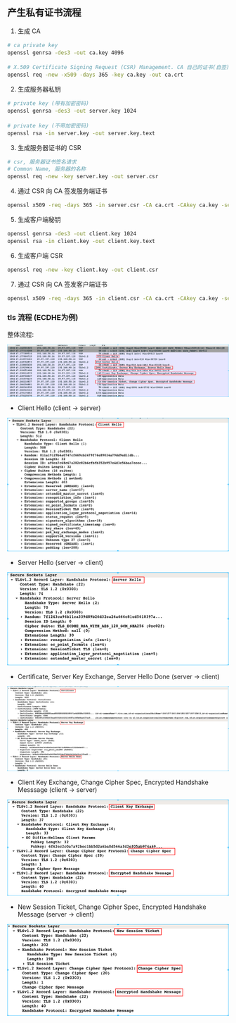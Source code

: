 ## 产生私有证书流程

1. 生成 CA

```bash
# ca private key
openssl genrsa -des3 -out ca.key 4096 

# X.509 Certificate Signing Request (CSR) Management. CA 自己的证书(自签)
openssl req -new -x509 -days 365 -key ca.key -out ca.crt
```

2. 生成服务器私钥

```bash
# private key (带有加密密码)
openssl genrsa -des3 -out server.key 1024

# private key (不带加密密码)
openssl rsa -in server.key -out server.key.text
```

3. 生成服务器证书的 CSR

```bash
# csr, 服务器证书签名请求
# Common Name, 服务器的名称
openssl req -new -key server.key -out server.csr
```

4. 通过 CSR 向 CA 签发服务端证书

```bash
openssl x509 -req -days 365 -in server.csr -CA ca.crt -CAkey ca.key -set_serial 01 -out server.crt
```

5. 生成客户端秘钥

```bash
openssl genrsa -des3 -out client.key 1024
openssl rsa -in client.key -out client.key.text
```

6. 生成客户端 CSR

```bash
openssl req -new -key client.key -out client.csr
```

7. 通过 CSR 向 CA 签发客户端证书

```bash
openssl x509 -req -days 365 -in client.csr -CA ca.crt -CAkey ca.key -set_serial 01 -out client.crt
```


### tls 流程 (ECDHE为例)

整体流程:

![image](/images/https_process.png)

- Client Hello (client -> server)

![image](/images/https_clienthello.png)


- Server Hello (server -> client)

![image](/images/https_serverhello.png)


- Certificate, Server Key Exchange, Server Hello Done (server -> client)

![image](/images/https_certs.png)

- Client Key Exchange, Change Cipher Spec, Encrypted Handshake Messsage (client -> server)

![images](/images/https_clientkey.png)

- New Session Ticket, Change Cipher Spec, Encrypted Handshake Message (server -> client)

![image](/images/https_sessionticket.png)
